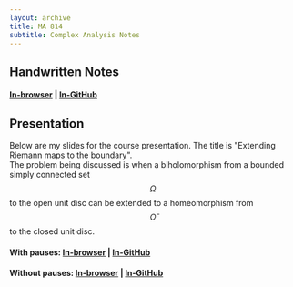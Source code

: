 ```yaml
---
layout: archive
title: MA 814
subtitle: Complex Analysis Notes
---
```


## Handwritten Notes
#### [In-browser](/math/ma-814/hand-notes.pdf) | [In-GitHub](https://github.com/aryamanmaithani/math/blob/master/ma-814/hand-notes.pdf)

## Presentation
Below are my slides for the course presentation. The title is "Extending Riemann maps to the boundary".  
The problem being discussed is when a biholomorphism from a bounded simply connected set $$\Omega$$ to the open unit disc can be extended to a homeomorphism from $$\bar{\Omega}$$ to the closed unit disc.

#### With pauses: [In-browser](/math/ma-814/extending-riemann-maps.pdf) | [In-GitHub](https://github.com/aryamanmaithani/math/blob/master/ma-814/extending-riemann-maps.pdf)
#### Without pauses: [In-browser](/math/ma-814/extending-riemann-maps-handout.pdf) | [In-GitHub](https://github.com/aryamanmaithani/math/blob/master/ma-814/extending-riemann-maps-handout.pdf)